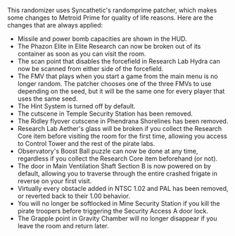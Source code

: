 This randomizer uses Syncathetic's randomprime patcher, which makes some changes to Metroid Prime for quality of life reasons. Here are the changes that are always applied:

* Missile and power bomb capacities are shown in the HUD.
* The Phazon Elite in Elite Research can now be broken out of its container as soon as you can visit the room.
* The scan point that disables the forcefield in Research Lab Hydra can now be scanned from either side of the forcefield.
* The FMV that plays when you start a game from the main menu is no longer random. The patcher chooses one of the three FMVs to use depending on the seed, but it will be the same one for every player that uses the same seed.
* The Hint System is turned off by default.
* The cutscene in Temple Security Station has been removed.
* The Ridley flyover cutscene in Phendrana Shorelines has been removed.
* Research Lab Aether's glass will be broken if you collect the Research Core item before visiting the room for the first time, allowing you access to Control Tower and the rest of the pirate labs.
* Observatory's Boost Ball puzzle can now be done at any time, regardless if you collect the Research Core item beforehand (or not).
* The door in Main Ventilation Shaft Section B is now powered on by default, allowing you to traverse through the entire crashed frigate in reverse on your first visit.
* Virtually every obstacle added in NTSC 1.02 and PAL has been removed, or reverted back to their 1.00 behavior.
* You will no longer be softlocked in Mine Security Station if you kill the pirate troopers before triggering the Security Access A door lock.
* The Grapple point in Gravity Chamber will no longer disappear if you leave the room and return later.
